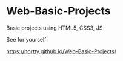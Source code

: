 # Web-Basic-Projects
Basic projects using HTML5, CSS3, JS

See for yourself:

https://hortty.github.io/Web-Basic-Projects/
